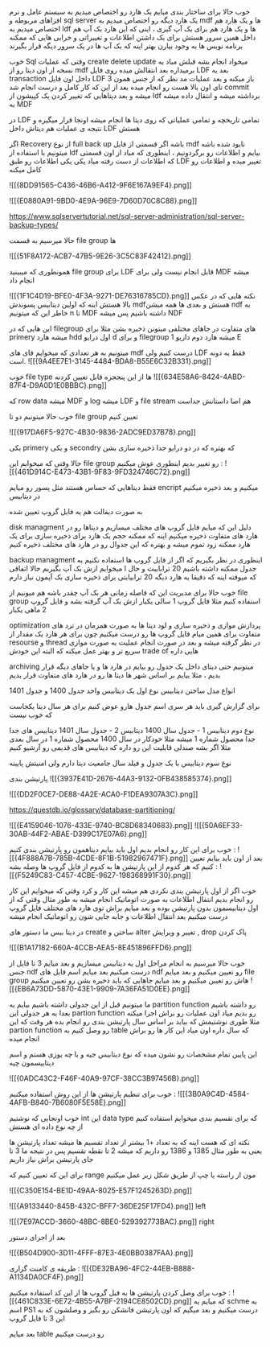 خوب حالا برای ساختار بندی میایم یک هارد رو اختصاص میدیم به سیستم عامل و  نرم افزاهای مربوطه و sql server یک هارد دیگه رو اختصاص میدیم به  mdf ها و یک هارد هم اختصاص میدیم به ldf ها و یک هارد هم برای بک آپ گیری ، اینی که این هارد بک آپ هم داخل همین سرور هستش برای بک داشتن اطلاعات و تغییراتی و خرابی هایی که ممکنه برنامه نویس ها به وجود بیارن بهتر اینه که بک آپ ها در یک سرور دیگه قرار بگیرند 

خوب Sql وقتی که عملیات create delete update میخواد انجام بشه قبلش میاد یه نسخه از اون دیتا رو از mdf برمیداره بعد انتقالش میده روی فایل LDF بعد یه transaction داخل اون فایل LDF باز میکنه و بعد عملیات مد نظر که از جنس همون 3 تای اون بالا هست رو انجام میده بعد از این که کار کامل و درست انجام شد commit میشه و بعد دیتاهایی که تغییر کردن یک کپیشون از ldf برداشته میشه و انتقال داده میشه به MDF 

در LDF تمامی تاریخچه و تمامی عملیاتی که روی دیتا ها انجام میشه اونجا قرار میگیره و نتیجه ی عملیات هم دیتاش داخل LDF هستش 

اگر Recovery از نوع full back up باشه اگر قسمتی از فایل mdf نابود شده باشه میتونیم با استفاده از ldf بیایم و اطلاعات رو برگردونیم ، اینطوری که میاد از اون قسمتی که اطلاعات از دست رفته میاد یکی یکی اطلاعات رو طبق LDF  تغییر میده و اطلاعات رو کامل میکنه 

![[{8DD91565-C436-46B6-A412-9F6E167A9EF4}.png]]

![[{E0880A91-9BD0-4E9A-96E9-7D60D70C8C88}.png]]

https://www.sqlservertutorial.net/sql-server-administration/sql-server-backup-types/

حالا میرسیم به قسمت file group ها 

![[{51F8A172-ACB7-47B5-9E26-3C5C83F42412}.png]]

همونطوری که میبینید file group برای LDF قابل انجام نیست ولی برای MDF میشه انجام داد 

![[{1F1C4D19-BFE0-4F3A-9271-DE76316785CD}.png]]
نکته هایی که در عکس بالا هستش اینه که اولین دیتابیس پسوندش mdfهستش و بعدی ها همه میشن ndf به خاطر این که میتونیم n تا MDF داشته باشیم پس میشه NDF 

این هایی که در filegroup های متفاوت در جاهای مختلفی میتونن ذخیره بشن مثلا برای primery میشه هارد hdd اول درایو d و برای filegroup 1 میشه هارد دوم داریو E

میتونیم به هر تعدادی که میخوایم فای های mdf درست کنیم ولی LDF فقط یه دونه است.
![[{9A4EE7E1-3145-4484-BDA8-B55E6C32B331}.png]]

خوب file type ها از این پنججره قابل تعیین کردنه 
![[{634E58A6-8424-4ABD-87F4-D9A0D1E0BBBC}.png]]

که  row data میشه MDF  و log میشه LDF و file stream هم اصا داستانش جداست

خوب حالا میتونیم دو تا file group تعیین کنیم 

![[{917DA6F5-927C-4B30-9836-2ADC9ED37B78}.png]]

یکی primery و یکی secondry که بهتره که در دو درایو جدا ذخیره سازی بشن 

حالا وقتی که میخوایم این file group رو تغییر بدیم اینطوری عوش میکنیم :
![[{461D914C-E473-43B1-9F83-9FD324746C72}.png]]

فقط دیتاهایی که حساس هستند مثل پسور رو میایم encript میکنیم و بعد ذخیره میکنیم در دیتابیس

به صورت دیفالت هم یه فایل گروپ تعیین شده 

disk managment 
دلیل این که میایم فایل گروپ های مختلف میسازیم و دیتاها رو در هارد های متفاوت ذخیره میکنیم اینه که ممکنه حجم یک هارد برای ذخیره سازی برای یک هارد ممکنه زود تموم میشه و بهتره که این جدوال رو در هارد های مختلف ذخیره کنیم 

backup managment 
اینطوری در نظر بگیریم که اگر از فایل گروپ ها استفاده نکنیم یه جدول ممکنه داشته باشیم 20 تراباییت و حال ا میخوایم ازش بک آپ بگیریم حالا اتفاقی که میوفته اینه که دقیقا یه هارد دیگه 20 ترابیایتی برای ذخیره سازی بک آپمون نیاز دارم  

خوب حالا برای مدیریت این که فاصله زمانی هر بک آپ چقدر باشه هم میونیم از file group استفاده کنیم مثلا فایل گروپ 1 سالی یکبار ازش بک آپ گرفته بشه و فایل گروپ 2 ماهی یکبار 

optimization 
پردازش موازی و ذخیره سازی و لود دیتا ها به صورت همزمان در ترد های متفاوت برای همین میام فایل گروپ ها رو درست میکنیم چون برای هر هارد یک مقدار از resourse و thread در نظر گرفته میشه و بعد در صورت انجام عملیت به صورت موازی سریع تر و بهتر عمل میکنه که البته این خودش trade of هایی داره 

archiving 
میتونیم حتی دیتای داخل یک جدول رو بیایم در هارد ها و یا جاهای دیگه قرار بدیم ، مثلا بیایم بر اساس شهر ها دیتا ها رو در هارد های متفاوت قرار بدیم

 انواع مدل ساختن دیتابیس 
نوع اول
یک دیتابیس واحد 
جدول 1400 و جدول 1401

برای گزارش گیری باید هر سری اسم جدول هارو عوض کنیم برای هر سال 
دیتا یکجاست که خوب نیست

نوع دوم 
دیتابیس 1 - جدول سال 1400
دیتابیس 2 - جدول سال 1401
دیتابیس های جدا جدا
محصول شماره 1 میشه مثلا خودکار در سال 1400 
محصول شماره 1 در سال بعدی مثلا اگر بشه صندلی 
قابلیت این رو داره که دیتابیس های قدیمی رو آرشیو کنیم

نوع سوم 
دیتابیس با یک جدول و فیلد سال 
جامعیت دیتا دارم ولی امنیتش پایینه 

پارتیشن بندی
![[{3937E41D-2676-44A3-9132-0FB438585374}.png]]

![[{DD2F0CE7-DE88-4A2E-ACA0-F1DEA9307A3C}.png]]


https://questdb.io/glossary/database-partitioning/

![[{E4159046-1076-433E-9740-BC8D68340683}.png]]
![[{50A6EF33-30AB-44F2-ABAE-D399C17E07A6}.png]]

خوب برای این کار رو انجام بدیم اول باید بیایم دیتاهمون رو پارتیشن بندی کنیم :
![[{4F888A7B-785B-4CDE-8F1B-51982967471F}.png]]
بعد از اون باید بیایم تعیین کنیم که هر کدوم از این پارتیشن ها به کدوم از فایل گروپ ها وصله بشه :
![[{F5249C83-C457-4CBE-9627-198368991F30}.png]]

خوب اگر از اول پارتیشن بندی نکردی هم میشه این کار و کرد  وقتی که میخوایم این کار رو انجام بدیم انتفال اطلاعات به صورت اتوماتیک انجام میشه به طور مثال وقتی که از اول دیتابیسمون بدون پارتیشن بوده و بعد میایم براش توی هارد های مختلف فایل گروپ درست میکنیم بعد انتقال اطلاعات و جابه جایی شون رو اتوماتیک انجام میشه 


در دیتا بیس ما دستور های create ساختن  و alter تغییر و ویرایش , drop پاک کردن 

![[{B1A17182-660A-4CCB-AEA5-8E451896FFD6}.png]]

خوب حالا میرسیم به انجام مراحل 
اول یه دیتابیس میسازیم و بعد میایم 3 تا فایل از جنس ndf درست میکنیم بعد میایم اسم فایل های ndf رو تعیین میکنیم و بعد میایم file group هاش رو تعیین میکنیم و بعد میایم جاهایی که باید ذخیره بشن رو تعیین میکنیم 
![[{EB6A73DD-5870-43E1-9909-7A36FA51D0EE}.png]]

ما میتونیم قبل از این جدولی داشته باشیم بیایم یه partition function رو داشته باشیم بعدا به هر جدولی این partion function رو بدیم میاد اون عملیات رو براش اجرا میکنه مثلا طوری نوشتیمش که بیاید بر اساس سال پارتیشن بندی رو انجام بده هر وقت که این partion function رو وصل کنیم به table که سال داره اون میاد این کار ها رو براش انجام میده 

این پایین تمام مشخصات رو نشون میده که نوع دیتابیس جیه و با چه یوزی هستم و اسم دیتابیسمون چیه 

![[{0ADC43C2-F46F-40A9-97CF-38CC3B97456B}.png]]

خوب برای تنظیم پارتیشن ها از این روش استفاده میکنیم :
![[{3B0A9C4D-4584-4AFB-B840-7B6080F5E58E}.png]]

خوب اونجایی که نوشتیم int این data type که برای تقسیم بندی میخوایم استفاده کنیم از چه نوع داده ای هستش 

نکته ای که هست اینه که به تعداد +1 بیشتر از تعداد تقسیم ها میشه تعداد پارتیشن ها یعنی به طور مثال 1385 و 1386 رو داریم که میشه 2 تا نقطه تقسیم پس در نتیجه ما 3 تا جای پارتیشن براش نیاز داریم  


برای این که تعیین کنیم که range مون از راسته یا چپ از طریق شکل زیر عمل میکنیم 

![[{C350E154-BE1D-49AA-8025-E57F1245263D}.png]]

![[{A9133440-845B-432C-BFF7-36DE25F17FD4}.png]]
left 

![[{7E97ACCD-3660-48BC-8BE0-529392773BAC}.png]]
right


بعد از اجرای دستور 

![[{B504D900-3D11-4FFF-87E3-4E0BB0387FAA}.png]]

طریقه ی کامنت گزاری :
![[{DE32BA96-4FC2-44EB-B888-A1134DA0CF4F}.png]]

خوب برای وصل کردن پارتیشن ها به فیل گروپ ها از این کد استفاده میکنیم :
![[{461C833E-6E72-4B55-A7BF-2194CE8502CD}.png]]
که میایم یه schme به اسم PS1 درست میکنیم و بعد میگیم که اون پارتیشن فانشکن رو بگیر و وصلشون که به این 3 تا فایل گروپ

بعد میایم table رو درست میکنیم 




